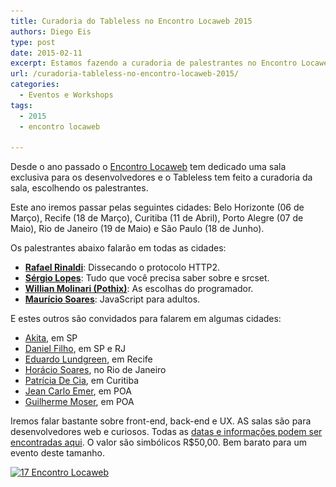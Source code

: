 ```yaml
---
title: Curadoria do Tableless no Encontro Locaweb 2015
authors: Diego Eis
type: post
date: 2015-02-11
excerpt: Estamos fazendo a curadoria de palestrantes no Encontro Locaweb de 2015 em várias cidades. Participe!
url: /curadoria-tableless-no-encontro-locaweb-2015/
categories:
  - Eventos e Workshops
tags:
  - 2015
  - encontro locaweb

---
```

Desde o ano passado o [Encontro Locaweb][1] tem dedicado uma sala exclusiva para os desenvolvedores e o Tableless tem feito a curadoria da sala, escolhendo os palestrantes.

Este ano iremos passar pelas seguintes cidades: Belo Horizonte (06 de Março), Recife (18 de Março), Curitiba (11 de Abril), Porto Alegre (07 de Maio), Rio de Janeiro (19 de Maio) e São Paulo (18 de Junho).

Os palestrantes abaixo falarão em todas as cidades:

  * **[Rafael Rinaldi][2]**: Dissecando o protocolo HTTP2.
  * **[Sérgio Lopes][3]**: Tudo que você precisa saber sobre <picture> e srcset.
  * **[Willian Molinari (Pothix)][4]**: As escolhas do programador.
  * **[Maurício Soares][5]**: JavaScript para adultos.

E estes outros são convidados para falarem em algumas cidades:

  * [Akita][6], em SP
  * [Daniel Filho][7], em SP e RJ
  * [Eduardo Lundgreen][8], em Recife
  * [Horácio Soares][9], no Rio de Janeiro
  * [Patrícia De Cia][10], em Curitiba
  * [Jean Carlo Emer][11], em POA
  * [Guilherme Moser][12], em POA

Iremos falar bastante sobre front-end, back-end e UX. AS salas são para desenvolvedores web e curiosos. Todas as [datas e informações podem ser encontradas aqui][1]. O valor são simbólicos R$50,00. Bem barato para um evento deste tamanho.

[<img src="https://raw.githubusercontent.com/diegoeis/tableless-static-images/master/2015/02/post-17elw-garantaseulugar.png" alt="17 Encontro Locaweb" width="716" height="600" class="alignnone size-full wp-image-46938" srcset="uploads/2015/02/post-17elw-garantaseulugar.png 716w, uploads/2015/02/post-17elw-garantaseulugar-166x139.png 166w, uploads/2015/02/post-17elw-garantaseulugar-400x335.png 400w" sizes="(max-width: 716px) 100vw, 716px" />][13]

 [1]: http://eventos.locaweb.com.br/proximos-eventos/
 [2]: http://twitter.com/rafaelrinaldi
 [3]: http://twitter.com/sergio_caelum
 [4]: http://twitter.com/pothix
 [5]: http://twitter.com/omauriciosoares
 [6]: http://twitter.com/akitaonrails
 [7]: http://twitter.com/danielfilho
 [8]: http://twitter.com/eduardolundgren
 [9]: http://twitter.com/horaciosoares
 [10]: http://twitter.com/patidecia
 [11]: http://twitter.com/jcemer
 [12]: http://twitter.com/mobtec
 [13]: http://bit.ly/1EYAPnB